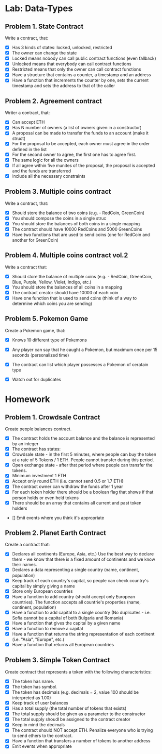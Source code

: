 # Lab: Data-Types

## Problem 1. State Contract

Write a contract, that:
 - [x] Has 3 kinds of states: locked, unlocked, restricted
 - [x] The owner can change the state
 - [x] Locked means nobody can call public contract functions (even fallback)
 - [x] Unlocked means that everybody can call contract functions
 - [x] Restricted means that only the owner can call contract functions
 - [x] Have a structure that contains a counter, a timestamp and an address
 - [x] Have a function that increments the counter by one, sets the current timestamp
 and sets the address to that of the caller

 ## Problem 2. Agreement contract

 Writer a contract, that:
- [x] Can accept ETH
- [x] Has N number of owners (a list of owners given in a constructor)
- [x] A proposal can be made to transfer the funds to an account (make it struct)
- [x] For the proposal to be accepted, each owner must agree in the order defined in the list
 - [x] For the second owner to agree, the first one has to agree first.
 - [x] The same logic for all the owners
- [x] If all agree within five munites of the proposal, the proposal is accepted and the funds are transferred
- [x] Include all the necessary constraints

 ## Problem 3. Multiple coins contract
 
 Write a contract, that:
- [x] Should store the balance of two coins (e.g. - RedCoin, GreenCoin)
 - [x] You should compose the coins in a single struc
 - [x] You should store the balances of both coins in a single mapping
- [x] The contract should have 10000 RedCoins and 5000 GreenCoins
- [x] Have two functions that are used to send coins (one for RedCoin and another for GreenCoin)

 ## Problem 4. Multiple coins contract vol.2


Write a contract that:
- [x] Should store the balance of multiple coins (e.g. - RedCoin, GreenCoin, Blue, Purple, Yellow, Violet, Indigo, etc.)
 - [x] You should store the balances of all coins in a mapping
- [x] The contract creator should have 10000 of each coin
- [x] Have one function that is used to send coins (think of a way to determine which coins you are sending)

## Problem 5. Pokemon Game

Create a Pokemon game, that:

- [x] Knows 10 different type of Pokemons
- [x] Any player can say that he caught a Pokemon, but maximum once per 15 seconds (personalized time)
- [x] The contract can list which player possesses a Pokemon of ceratain type
- [x] Watch out for duplicates


# Homework

## Problem 1. Crowdsale Contract

Create people balances contract.

- [x] The contract holds the account balance and the balance is represented by an integer
- [x] The contract has states:
 - [x] Crowdsale state - in the first 5 minutes, where people can buy the token at a rate of 5 Tokens / 1
 ETH. People cannot transfer during this period.
 - [x] Open exchange state - after that period where people can transfer the tokens.
- [x] Minimum investment 1 ETH
- [x] Accept only round ETH (i.e. cannot send 0.5 or 1.7 ETH)
- [x] The contract owner can withdraw the funds after 1 year
- [x] For each token holder there should be a boolean flag that shows if that person holds or even held tokens
- [x] There should be an array that contains all current and past token holders
- [] Emit events where you think it's appropriate

## Problem 2. Planet Earth Contract

Create a contract that:

- [x] Declares all continents (Europe, Asia, etc.) Use the best way to declare them -
we know that there is a fixed amount of continents and we know their names.
- [x] Declares a data representing a single country (name, continent, population) 
- [x] Keep track of each country's capital, so people can check country's capital by simply
giving a name 
- [x] Store only European countries
- [x] Have a function to add country (should accept only European countries). The function accepts
all countrie's properties (name, continent, population)
- [x] Have a function to add capital to a single country (No duplicates - i.e. Sofia cannot be a capital of both Bulgaria and Romania)
- [x] Have a function that gives the capital by a given name
- [x] Have a function to remove a capital
- [x] Have a function that returns the string representation of each continent (i.e. "Asia", "Europe", etc.)
- [x] Have a function that returns all European countries

## Problem 3. Simple Token Contract

Create contract that represents a token with the following characteristics:
- [x] The token has name.
- [x] The token has symbol.
- [x] The token has decimals (e.g. decimals = 2, value 100 should be interpreted as 1.00)
- [x] Keep track of user balances
- [x] Has a total supply (the total number of tokens that exists)
 - [x] The total supply should be given as a parameter to the constructor
 - [x] The total supply shoudl be assigned to the contract creator
 - [x] Keep in mind the decimals
- [x] The contract should NOT accept ETH. Penalize everyone who is trying to send ethers to the contract.
- [x] Have a function that transfers a number of tokens to another address
- [x] Emit events when appropriate